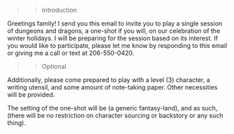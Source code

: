 >> Introduction

Greetings family! 
I send you this email to invite you to play a single session of dungeons and dragons, a one-shot if you will, on our celebration of the winter holidays. I will be preparing for the session based on its interest. If you would like to participate, please let me know by responding to this email or giving me a call or text at 206-550-0420.

>> Optional

Additionally, please come prepared to play with a level (3) character, a writing utensil, and some amount of note-taking paper. Other necessities will be provided.

The setting of the one-shot will be (a generic fantasy-land), and as such, (there will be no restriction on character sourcing or backstory or any such thing). 

